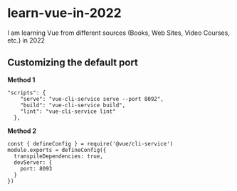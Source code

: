 # learn-vue-in-2022

I am learning Vue from different sources (Books, Web Sites, Video Courses, etc.) in 2022

## Customizing the default port

**Method 1**

```
"scripts": {
    "serve": "vue-cli-service serve --port 8092",
    "build": "vue-cli-service build",
    "lint": "vue-cli-service lint"
  },
```

**Method 2**

```
const { defineConfig } = require('@vue/cli-service')
module.exports = defineConfig({
  transpileDependencies: true,
  devServer: {
    port: 8093
  }
})

```
